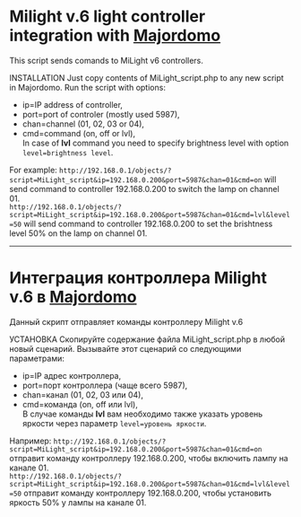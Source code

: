 # Milight v.6 light controller integration with [Majordomo](http://majordomo.smartliving.ru)

This script sends comands to MiLight v6 controllers.

INSTALLATION
Just copy contents of MiLight_script.php to any new script in Majordomo. Run the script with options:
* ip=IP address of controller,
* port=port of controler (mostly used 5987),
* chan=channel (01, 02, 03 or 04),
* cmd=command (on, off or lvl),
<br/>In case of **lvl** command you need to specify brightness level with option `level=brightness level`.

For example: `http://192.168.0.1/objects/?script=MiLight_script&ip=192.168.0.200&port=5987&chan=01&cmd=on` will send command to controller 192.168.0.200 to switch the lamp on channel 01.<br/>
`http://192.168.0.1/objects/?script=MiLight_script&ip=192.168.0.200&port=5987&chan=01&cmd=lvl&level=50` will send command to controller 192.168.0.200 to set the brishtness level 50% on the lamp on channel 01.

---

# Интеграция контроллера Milight v.6 в [Majordomo](http://majordomo.smartliving.ru)

Данный скрипт отправляет команды контроллеру Milight v.6

УСТАНОВКА
Скопируйте содержание файла MiLight_script.php в любой новый сценарий. Вызывайте этот сценарий со следующими параметрами:
* ip=IP адрес контроллера,
* port=порт контроллера (чаще всего 5987),
* chan=канал (01, 02, 03 или 04),
* cmd=команда (on, off или lvl),
<br/>В случае команды **lvl** вам необходимо также указать уровень яркости через параметр `level=уровень яркости`.

Например: `http://192.168.0.1/objects/?script=MiLight_script&ip=192.168.0.200&port=5987&chan=01&cmd=on` отправит команду контроллеру 192.168.0.200, чтобы включить лампу на канале 01.<br/>
`http://192.168.0.1/objects/?script=MiLight_script&ip=192.168.0.200&port=5987&chan=01&cmd=lvl&level=50` отправит команду контроллеру 192.168.0.200, чтобы установить яркость 50% у лампы на канале 01.